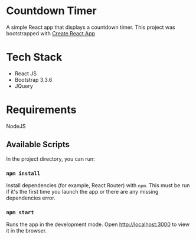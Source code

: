 Countdown Timer
===
A simple React app that displays a countdown timer. This project was bootstrapped with [Create React App](https://github.com/facebookincubator/create-react-app)

Tech Stack
===
- React JS
- Bootstrap 3.3.6
- JQuery

Requirements
===
NodeJS

## Available Scripts

In the project directory, you can run:

### `npm install`

Install dependencies (for example, React Router) with `npm`.
This must be run if it's the first time you launch the app or there are any missing dependencies error.

### `npm start`

Runs the app in the development mode.
Open [http://localhost:3000](http://localhost:3000) to view it in the browser.

